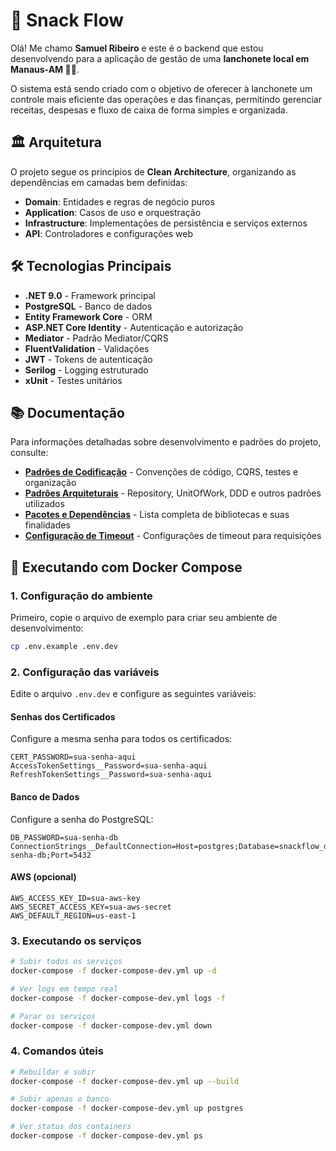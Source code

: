 # 🍔 Snack Flow
Olá! Me chamo **Samuel Ribeiro** e este é o backend que estou desenvolvendo para a aplicação de gestão de uma
**lanchonete local em Manaus-AM 🍔🍟**.

O sistema está sendo criado com o objetivo de oferecer à lanchonete um controle mais eficiente das operações e das finanças, permitindo gerenciar receitas, despesas e fluxo de caixa de forma simples e organizada.

## 🏛️ Arquitetura

O projeto segue os princípios de **Clean Architecture**, organizando as dependências em camadas bem definidas:

- **Domain**: Entidades e regras de negócio puros
- **Application**: Casos de uso e orquestração
- **Infrastructure**: Implementações de persistência e serviços externos
- **API**: Controladores e configurações web

## 🛠️ Tecnologias Principais

- **.NET 9.0** - Framework principal
- **PostgreSQL** - Banco de dados
- **Entity Framework Core** - ORM
- **ASP.NET Core Identity** - Autenticação e autorização
- **Mediator** - Padrão Mediator/CQRS
- **FluentValidation** - Validações
- **JWT** - Tokens de autenticação
- **Serilog** - Logging estruturado
- **xUnit** - Testes unitários

## 📚 Documentação

Para informações detalhadas sobre desenvolvimento e padrões do projeto, consulte:

- **[Padrões de Codificação](docs/coding-standards.md)** - Convenções de código, CQRS, testes e organização
- **[Padrões Arquiteturais](docs/design-patterns.md)** - Repository, UnitOfWork, DDD e outros padrões utilizados
- **[Pacotes e Dependências](docs/packages.md)** - Lista completa de bibliotecas e suas finalidades
- **[Configuração de Timeout](docs/request-timeout.md)** - Configurações de timeout para requisições

## 🐋 Executando com Docker Compose

### 1. Configuração do ambiente

Primeiro, copie o arquivo de exemplo para criar seu ambiente de desenvolvimento:

```bash
cp .env.example .env.dev
```

### 2. Configuração das variáveis

Edite o arquivo `.env.dev` e configure as seguintes variáveis:

#### Senhas dos Certificados
Configure a mesma senha para todos os certificados:
```env
CERT_PASSWORD=sua-senha-aqui
AccessTokenSettings__Password=sua-senha-aqui
RefreshTokenSettings__Password=sua-senha-aqui
```

#### Banco de Dados
Configure a senha do PostgreSQL:
```env
DB_PASSWORD=sua-senha-db
ConnectionStrings__DefaultConnection=Host=postgres;Database=snackflow_db;Username=postgres;Password=sua-senha-db;Port=5432
```

#### AWS (opcional)
```env
AWS_ACCESS_KEY_ID=sua-aws-key
AWS_SECRET_ACCESS_KEY=sua-aws-secret
AWS_DEFAULT_REGION=us-east-1
```

### 3. Executando os serviços

```bash
# Subir todos os serviços
docker-compose -f docker-compose-dev.yml up -d

# Ver logs em tempo real
docker-compose -f docker-compose-dev.yml logs -f

# Parar os serviços
docker-compose -f docker-compose-dev.yml down
```

### 4. Comandos úteis

```bash
# Rebuildar e subir
docker-compose -f docker-compose-dev.yml up --build

# Subir apenas o banco
docker-compose -f docker-compose-dev.yml up postgres

# Ver status dos containers
docker-compose -f docker-compose-dev.yml ps
```